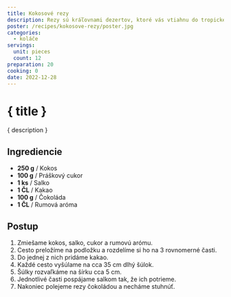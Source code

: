 ```yaml
---
title: Kokosové rezy
description: Rezy sú kráľovnami dezertov, ktoré vás vtiahnu do tropického raja na každom kroku.
poster: /recipes/kokosove-rezy/poster.jpg
categories:
  - koláče
servings:
  unit: pieces
  count: 12
preparation: 20
cooking: 0
date: 2022-12-28
---
```


# { title }

{ description }

## Ingrediencie

- **250 g** / Kokos
- **100 g** / Práškový cukor
- **1 ks** / Salko
- **1 ČL** / Kakao
- **100 g** / Čokoláda
- **1 ČL** / Rumová aróma

## Postup

1. Zmiešame kokos, salko, cukor a rumovú arómu.
2. Cesto preložíme na podložku a rozdelíme si ho na 3 rovnomerné časti.
3. Do jednej z nich pridáme kakao.
4. Každé cesto vyšúlame na cca 35 cm dlhý šúlok.
5. Šúlky rozvaľkáme na šírku cca 5 cm.
6. Jednotlivé časti pospájame salkom tak, že ich potrieme.
7. Nakoniec polejeme rezy čokoládou a necháme stuhnúť.
